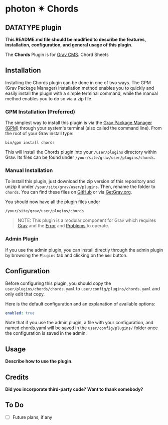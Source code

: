 # photon ✴ Chords
## DATATYPE plugin

**This README.md file should be modified to describe the features, installation, configuration, and general usage of this plugin.**

The **Chords** Plugin is for [Grav CMS](http://github.com/getgrav/grav). Chord Sheets

## Installation

Installing the Chords plugin can be done in one of two ways. The GPM (Grav Package Manager) installation method enables you to quickly and easily install the plugin with a simple terminal command, while the manual method enables you to do so via a zip file.

### GPM Installation (Preferred)

The simplest way to install this plugin is via the [Grav Package Manager (GPM)](http://learn.getgrav.org/advanced/grav-gpm) through your system's terminal (also called the command line).  From the root of your Grav install type:

    bin/gpm install chords

This will install the Chords plugin into your `/user/plugins` directory within Grav. Its files can be found under `/your/site/grav/user/plugins/chords`.

### Manual Installation

To install this plugin, just download the zip version of this repository and unzip it under `/your/site/grav/user/plugins`. Then, rename the folder to `chords`. You can find these files on [GitHub](https://github.com/i-am-phi/grav-plugin-chords) or via [GetGrav.org](http://getgrav.org/downloads/plugins#extras).

You should now have all the plugin files under

    /your/site/grav/user/plugins/chords

> NOTE: This plugin is a modular component for Grav which requires [Grav](http://github.com/getgrav/grav) and the [Error](https://github.com/getgrav/grav-plugin-error) and [Problems](https://github.com/getgrav/grav-plugin-problems) to operate.

### Admin Plugin

If you use the admin plugin, you can install directly through the admin plugin by browsing the `Plugins` tab and clicking on the `Add` button.

## Configuration

Before configuring this plugin, you should copy the `user/plugins/chords/chords.yaml` to `user/config/plugins/chords.yaml` and only edit that copy.

Here is the default configuration and an explanation of available options:

```yaml
enabled: true
```

Note that if you use the admin plugin, a file with your configuration, and named chords.yaml will be saved in the `user/config/plugins/` folder once the configuration is saved in the admin.

## Usage

**Describe how to use the plugin.**

## Credits

**Did you incorporate third-party code? Want to thank somebody?**

## To Do

- [ ] Future plans, if any
